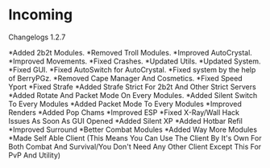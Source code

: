 # Incoming

Changelogs 1.2.7

*Added 2b2t Modules.
*Removed Troll Modules.
*Improved AutoCrystal.
*Improved Movements.
*Fixed Crashes.
*Updated Utils.
*Updated System.
*Fixed GUI.
*Fixed AutoSwitch for AutoCrystal.
*Fixed system by the help of BerryPGz.
*Removed Cape Manager And Cosmetics.
*Fixed Speed Yport
*Fixed Strafe
*Added Strafe Strict For 2b2t And Other Strict Servers
*Added Rotate And Packet Mode On Every Modules.
*Added Silent Switch To Every Modules
*Added Packet Mode To Every Modules
*Improved Renders
*Added Pop Chams
*Improved ESP
*Fixed X-Ray/Wall Hack Issues As Soon As GUI Opened
*Added Silent XP
*Added Hotbar Refil
*Improved Surround
*Better Combat Modules
*Added Way More Modules
*Made Self Able Client (This Means You Can Use The Client By It's Own For Both Combat And Survival/You Don't Need Any Other Client Except This For PvP And Utility)
